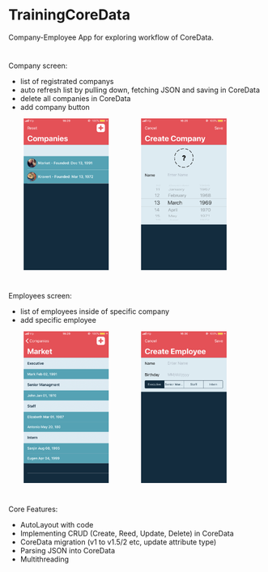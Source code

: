 # TrainingCoreData

Company-Employee App for exploring workflow of CoreData.

#
Company screen:
- list of registrated companys
- auto refresh list by pulling down, fetching JSON and saving in CoreData
- delete all companies in CoreData
- add company button

 <img src="images/companies.png" widht= 150 height = 300  hspace="30" />  <img src="images/companiesAdd.png" widht= 150 height = 300  hspace="30" />

#
Employees screen:
- list of employees inside of specific company
- add specific employee 

 <img src="images/employees.png" widht= 150 height = 300  hspace="30" />  <img src="images/employeesAdd.png" widht= 150 height = 300  hspace="30" />
#
Core Features:
- AutoLayout with code
- Implementing CRUD (Create, Reed, Update, Delete) in CoreData
- CoreData migration (v1 to v1.5/2 etc, update attribute type)
- Parsing JSON into CoreData
- Multithreading




